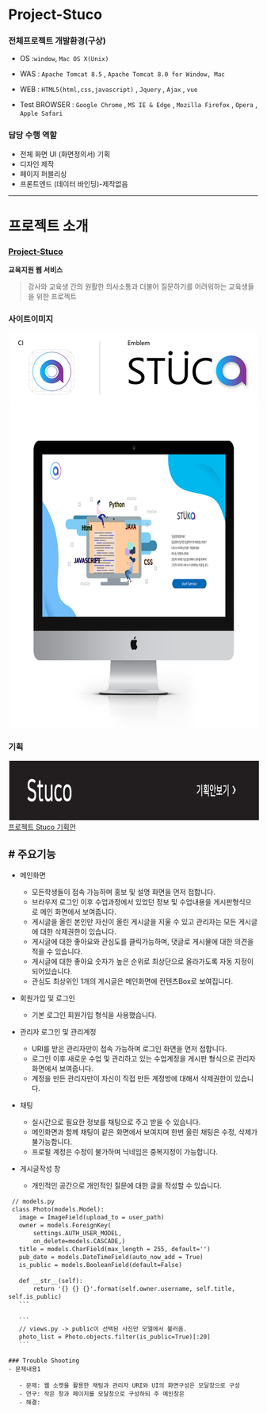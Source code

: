 # Project-Stuco

### 전체프로젝트 개발환경(구상)

- OS  :`window`, `Mac OS X(Unix)`

- WAS : `Apache Tomcat 8.5` , `Apache Tomcat 8.0 for Window, Mac`

- WEB : `HTML5(html,css,javascript)` , `Jquery` , `Ajax` , `vue`

- Test BROWSER : `Google Chrome` , `MS IE & Edge` , `Mozilla Firefox` , `Opera` , `Apple Safari`

### 담당 수행 역할
- 전체 화면 UI (화면정의서) 기획
- 디자인 제작
- 페이지 퍼블리싱
- 프론트엔드 (데이터 바인딩)-제작없음

****

# 프로젝트 소개

###  [Project-Stuco](https://github.com/wnstkdyu/afterHackDay2018)
   **교육지원 웹 서비스**
 >강사와 교육생 간의 원활한 의사소통과 더불어 질문하기를
 어려워하는 교육생들을 위한 프로젝트


### 사이트이미지

<img src="/logo_marketing_image.PNG" width="500" height="144" hspace="2">
<img src="/imac_목업이미지2.png" width="800" height="650" hspace="2">

### 기획

[<img src="UI-Struct-img.png" width="900" height="120" hspace="2">](/화면정의서_인쇄2.pdf)
[프로젝트 Stuco 기획안](/화면정의서_인쇄2.pdf)

## # 주요기능

* 메인화면
  - 모든학생들이 접속 가능하며 홍보 및 설명 화면을 먼저 접합니다.
  - 브라우저 로그인 이후 수업과정에서 있었던 정보 및 수업내용을 게시판형식으로 메인 화면에서 보여줍니다.
  - 게시글을 올린 본인만 자신이 올린 게시글을 지울 수 있고 관리자는 모든 게시글에 대한 삭제권한이 있습니다.
  - 게시글에 대한 좋아요와 관심도를 클릭가능하며, 댓글로 게시물에 대한 의견을 적을 수 있습니다.
  - 게시글에 대한 좋아요 숫자가 높은 순위로 최상단으로 올라가도록 자동 지정이 되어있습니다.
  - 관심도 최상위인 1개의 게시글은 메인화면에 컨텐츠Box로 보여집니다.
  
* 회원가입 및 로그인
  - 기본 로그인 회원가입 형식을 사용했습니다.

* 관리자 로그인 및 관리계정
  - URI를 받은 관리자만이 접속 가능하며 로그인 화면을 먼저 접합니다.
  - 로그인 이후 새로운 수업 및 관리하고 있는 수업계정을 게시판 형식으로 관리자화면에서 보여줍니다.
  - 계정을 만든 관리자만이 자신이 직접 만든 계정방에 대해서 삭제권한이 있습니다.
  
* 채팅
  - 실시간으로 필요한 정보를 채팅으로 주고 받을 수 있습니다.
  - 메인화면과 함께 채팅이 같은 화면에서 보여지며 한번 올린 채팅은 수정, 삭제가 불가능합니다.
  - 프로필 계정은 수정이 불가하며 닉네임은 중복지정이 가능합니다.
  
* 게시글작성 창
  - 개인적인 공간으로 개인적인 질문에 대한 글을 작성할 수 있습니다.

 ```
  // models.py
  class Photo(models.Model):
    image = ImageField(upload_to = user_path)
    owner = models.ForeignKey(
        settings.AUTH_USER_MODEL,
        on_delete=models.CASCADE,)
    title = models.CharField(max_length = 255, default='')
    pub_date = models.DateTimeField(auto_now_add = True)
    is_public = models.BooleanField(default=False) 

    def __str__(self):
        return '{} {} {}'.format(self.owner.username, self.title, self.is_public)
    ```

    ```
    // views.py -> public이 선택된 사진만 모델에서 불러옴.
    photo_list = Photo.objects.filter(is_public=True)[:20]
    ```  

### Trouble Shooting
- 문제내용1

    - 문제: 웹 소켓을 활용한 채팅과 관리자 URI와 UI의 화면구성은 모달창으로 구성
    - 연구: 작은 창과 페이지를 모달창으로 구성하되 주 메인창은 
    - 해결: 


